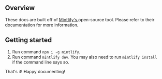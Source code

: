 ## Overview

These docs are built off of [Mintlify's ](https://mintlify.com/docs/introduction) open-source tool. Please refer to their documentation for more information. 

## Getting started

1. Run command `npm i -g mintlify`. 
2. Run command `mintlify dev`. You may also need to run `mintlify install` if the command line says so. 

That's it! Happy documenting! 